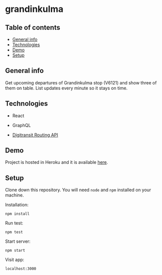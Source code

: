 # grandinkulma

## Table of contents

- [General info](#general-info)
- [Technologies](#technologies)
- [Demo](#demo)
- [Setup](#setup)

## General info

Get upcoming departures of Grandinkulma stop (V6121) and show three of them on table. List updates every minute so it stays on time.

## Technologies

- React
- GraphQL

- [Digitransit Routing API](https://digitransit.fi/en/developers/apis/1-routing-api/)

## Demo

Project is hosted in Heroku and it is available [here](https://grandinkulma.herokuapp.com).

## Setup

Clone down this repository. You will need `node` and `npm` installed on your machine.

Installation:

`npm install`

Run test:

`npm test`

Start server:

`npm start`

Visit app:

`localhost:3000`
